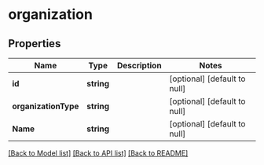 # organization

## Properties
Name | Type | Description | Notes
------------ | ------------- | ------------- | -------------
**id** | **string** |  | [optional] [default to null]
**organizationType** | **string** |  | [optional] [default to null]
**Name** | **string** |  | [optional] [default to null]

[[Back to Model list]](../README.md#documentation-for-models) [[Back to API list]](../README.md#documentation-for-api-endpoints) [[Back to README]](../README.md)



